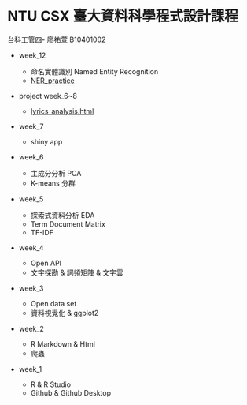 # NTU CSX 臺大資料科學程式設計課程

台科工管四- 廖祐萱 B10401002
  
- week_12
  - 命名實體識別 Named Entity Recognition
  - [NER_practice](https://x666772.github.io/CSX_Lyhs/week_12/hw_12/NER_CNN.html)
 
- project week_6~8
  - [lyrics_analysis.html](https://x666772.github.io/CSX_Lyhs/week_6/hw_678/lyrics_analysis.html)

- week_7
  - shiny app
 
- week_6
  - 主成分分析 PCA
  - K-means 分群
 
- week_5
  - 探索式資料分析 EDA
  - Term Document Matrix
  - TF-IDF

- week_4
  - Open API
  - 文字探勘 & 詞頻矩陣 & 文字雲
  
- week_3
  - Open data set
  - 資料視覺化 & ggplot2
    
- week_2
  - R Markdown & Html
  - 爬蟲
  
- week_1
  - R & R Studio
  - Github & Github Desktop


